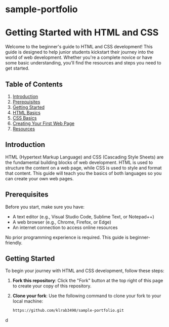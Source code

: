 # sample-portfolio
# Getting Started with HTML and CSS

Welcome to the beginner's guide to HTML and CSS development! This guide is designed to help junior students kickstart their journey into the world of web development. Whether you're a complete novice or have some basic understanding, you'll find the resources and steps you need to get started.

## Table of Contents

1. [Introduction](#introduction)
2. [Prerequisites](#prerequisites)
3. [Getting Started](#getting-started)
4. [HTML Basics](#html-basics)
5. [CSS Basics](#css-basics)
6. [Creating Your First Web Page](#creating-your-first-web-page)
7. [Resources](#resources)

## Introduction

HTML (Hypertext Markup Language) and CSS (Cascading Style Sheets) are the fundamental building blocks of web development. HTML is used to structure the content on a web page, while CSS is used to style and format that content. This guide will teach you the basics of both languages so you can create your own web pages.

## Prerequisites

Before you start, make sure you have:

- A text editor (e.g., Visual Studio Code, Sublime Text, or Notepad++)
- A web browser (e.g., Chrome, Firefox, or Edge)
- An internet connection to access online resources

No prior programming experience is required. This guide is beginner-friendly.

## Getting Started

To begin your journey with HTML and CSS development, follow these steps:

1. **Fork this repository**: Click the "Fork" button at the top right of this page to create your copy of this repository.

2. **Clone your fork**: Use the following command to clone your fork to your local machine:

   ```sh
   https://github.com/klrab3490/sample-portfolio.git
d
